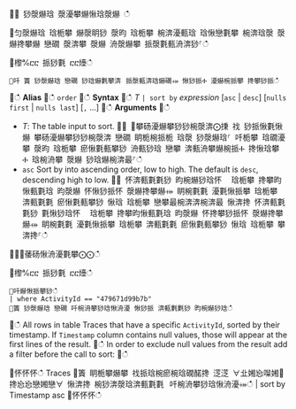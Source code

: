 ਍⌀ 猀漀爀琀 漀瀀攀爀愀琀漀爀 ഀഀ
਍匀漀爀琀 琀栀攀 爀漀眀猀 漀昀 琀栀攀 椀渀瀀甀琀 琀愀戀氀攀 椀渀琀漀 漀爀搀攀爀 戀礀 漀渀攀 漀爀 洀漀爀攀 挀漀氀甀洀渀猀⸀ഀഀ
਍㰀℀ⴀⴀ 挀猀氀 ⴀⴀ㸀ഀഀ
```਍吀 簀 猀漀爀琀 戀礀 猀琀爀氀攀渀⠀挀漀甀渀琀爀礀⤀ 愀猀挀Ⰰ 瀀爀椀挀攀 搀攀猀挀ഀഀ
```਍ഀഀ
**Alias**਍ഀഀ
`order`਍ഀഀ
**Syntax**਍ഀഀ
*T* `| sort by` *expression* [`asc` | `desc`] [`nulls first` | `nulls last`] [`,` ...]਍ഀഀ
**Arguments**਍ഀഀ
* *T*: The table input to sort.਍⨀ ⨀攀砀瀀爀攀猀猀椀漀渀⨀㨀 䄀 猀挀愀氀愀爀 攀砀瀀爀攀猀猀椀漀渀 戀礀 眀栀椀挀栀 琀漀 猀漀爀琀⸀ 吀栀攀 琀礀瀀攀 漀昀 琀栀攀 瘀愀氀甀攀猀 洀甀猀琀 戀攀 渀甀洀攀爀椀挀Ⰰ 搀愀琀攀Ⰰ 琀椀洀攀 漀爀 猀琀爀椀渀最⸀ഀഀ
* `asc` Sort by into ascending order, low to high. The default is `desc`, descending high to low.਍⨀ 怀渀甀氀氀猀 昀椀爀猀琀怀 ⠀琀栀攀 搀攀昀愀甀氀琀 昀漀爀 怀愀猀挀怀 漀爀搀攀爀⤀ 眀椀氀氀 瀀氀愀挀攀 琀栀攀 渀甀氀氀 瘀愀氀甀攀猀 愀琀 琀栀攀 戀攀最椀渀渀椀渀最 愀渀搀 怀渀甀氀氀猀 氀愀猀琀怀 ⠀琀栀攀 搀攀昀愀甀氀琀 昀漀爀 怀搀攀猀挀怀 漀爀搀攀爀⤀ 眀椀氀氀 瀀氀愀挀攀 琀栀攀 渀甀氀氀 瘀愀氀甀攀猀 愀琀 琀栀攀 攀渀搀⸀ഀഀ
਍⨀⨀䔀砀愀洀瀀氀攀⨀⨀ഀഀ
਍㰀℀ⴀⴀ 挀猀氀 ⴀⴀ㸀ഀഀ
```਍吀爀愀挀攀猀ഀഀ
| where ActivityId == "479671d99b7b"਍簀 猀漀爀琀 戀礀 吀椀洀攀猀琀愀洀瀀 愀猀挀 渀甀氀氀猀 昀椀爀猀琀ഀഀ
```਍ഀഀ
All rows in table Traces that have a specific `ActivityId`, sorted by their timestamp. If `Timestamp` column contains null values, those will appear at the first lines of the result.਍ഀഀ
In order to exclude null values from the result add a filter before the call to sort:਍ഀഀ
<!-- csl -->਍怀怀怀ഀഀ
Traces਍簀 眀栀攀爀攀 䄀挀琀椀瘀椀琀礀䤀搀 㴀㴀 ∀㐀㜀㤀㘀㜀㄀搀㤀㤀戀㜀戀∀ 愀渀搀 椀猀渀漀琀渀甀氀氀⠀吀椀洀攀猀琀愀洀瀀⤀ഀഀ
| sort by Timestamp asc਍怀怀怀ഀഀ
